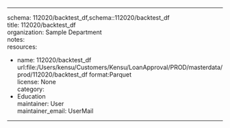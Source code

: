 


---  
schema: 112020/backtest_df,schema::112020/backtest_df  
title: 112020/backtest_df  
organization: Sample Department  
notes:   
resources:  
- name: 112020/backtest_df 
 url:file:/Users/kensu/Customers/Kensu/LoanApproval/PROD/masterdata/prod/112020/backtest_df 
 format:Parquet  
license: None  
category:
 - Education  
maintainer: User  
maintainer_email: UserMail  
---